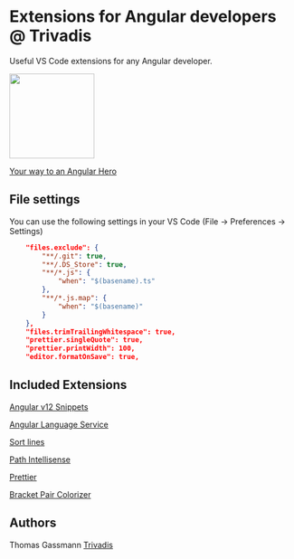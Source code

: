 # Extensions for Angular developers @ Trivadis

Useful VS Code extensions for any Angular developer.

<img src="https://github.com/Trivadis/vscode-ngtvd-extensions/blob/master/images/TrivadisAngular_logo-01.jpg?raw=true" style="height: 150px" />

[Your way to an Angular Hero](https://www.trivadis-training.com/en/training/advanced-angular-schulung-ad-angular-adv)

## File settings

You can use the following settings in your VS Code (File -> Preferences -> Settings)

```json
    "files.exclude": {
        "**/.git": true,
        "**/.DS_Store": true,
        "**/*.js": {
            "when": "$(basename).ts"
        },
        "**/*.js.map": {
            "when": "$(basename)"
        }
    },
    "files.trimTrailingWhitespace": true,
    "prettier.singleQuote": true,
    "prettier.printWidth": 100,
    "editor.formatOnSave": true,
```

## Included Extensions

[Angular v12 Snippets](https://marketplace.visualstudio.com/items?itemName=johnpapa.Angular2)

[Angular Language Service](https://marketplace.visualstudio.com/items?itemName=Angular.ng-template)

[Sort lines](https://marketplace.visualstudio.com/items?itemName=Tyriar.sort-lines)

[Path Intellisense](https://marketplace.visualstudio.com/items?itemName=christian-kohler.path-intellisense)

[Prettier](https://marketplace.visualstudio.com/items?itemName=esbenp.prettier-vscode)

[Bracket Pair Colorizer](https://marketplace.visualstudio.com/items?itemName=CoenraadS.bracket-pair-colorizer)

## Authors

Thomas Gassmann
[Trivadis](https://trivadis.com)
